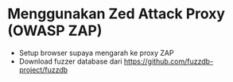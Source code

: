 # Menggunakan Zed Attack Proxy (OWASP ZAP) #

* Setup browser supaya mengarah ke proxy ZAP
* Download fuzzer database dari https://github.com/fuzzdb-project/fuzzdb